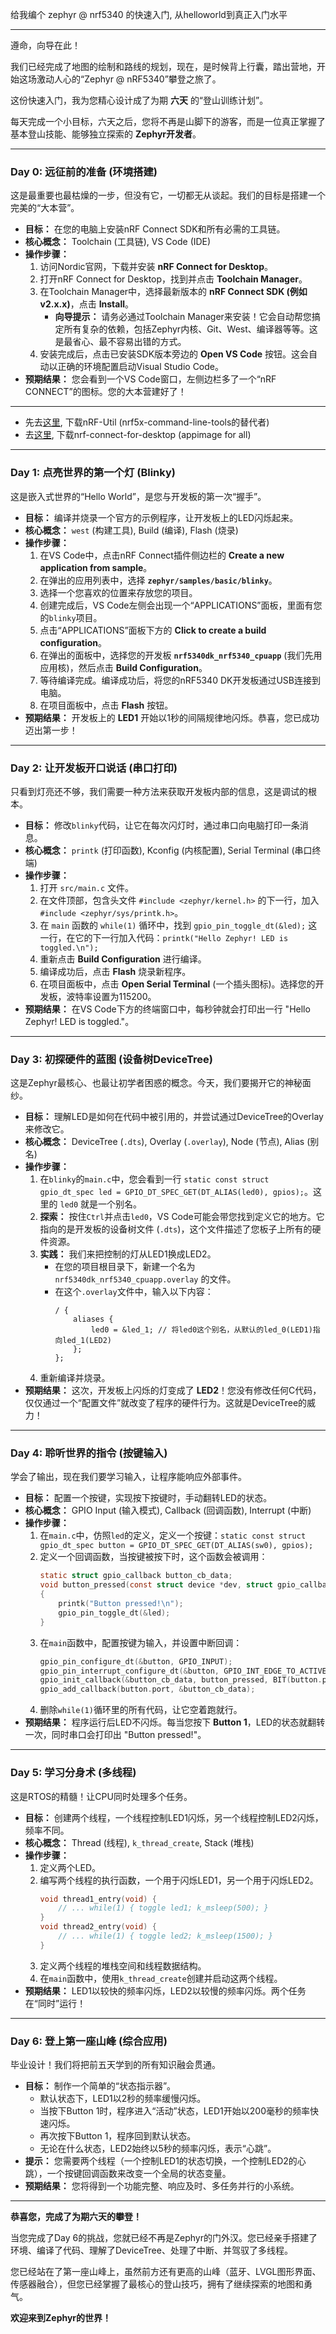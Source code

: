 给我编个 zephyr @ nrf5340 的快速入门, 从helloworld到真正入门水平

---

遵命，向导在此！

我们已经完成了地图的绘制和路线的规划，现在，是时候背上行囊，踏出营地，开始这场激动人心的“Zephyr @ nRF5340”攀登之旅了。

这份快速入门，我为您精心设计成了为期 **六天** 的“登山训练计划”。

每天完成一个小目标，六天之后，您将不再是山脚下的游客，而是一位真正掌握了基本登山技能、能够独立探索的 **Zephyr开发者**。

---

### **Day 0: 远征前的准备 (环境搭建)**

这是最重要也最枯燥的一步，但没有它，一切都无从谈起。我们的目标是搭建一个完美的“大本营”。

*   **目标：** 在您的电脑上安装nRF Connect SDK和所有必需的工具链。
*   **核心概念：** Toolchain (工具链), VS Code (IDE)
*   **操作步骤：**
    1.  访问Nordic官网，下载并安装 **nRF Connect for Desktop**。
    2.  打开nRF Connect for Desktop，找到并点击 **Toolchain Manager**。
    3.  在Toolchain Manager中，选择最新版本的 **nRF Connect SDK (例如 v2.x.x)**，点击 **Install**。
        *   **向导提示：** 请务必通过Toolchain Manager来安装！它会自动帮您搞定所有复杂的依赖，包括Zephyr内核、Git、West、编译器等等。这是最省心、最不容易出错的方式。
    4.  安装完成后，点击已安装SDK版本旁边的 **Open VS Code** 按钮。这会自动以正确的环境配置启动Visual Studio Code。
*   **预期结果：** 您会看到一个VS Code窗口，左侧边栏多了一个“nRF CONNECT”的图标。您的大本营建好了！

---

- 先去[这里](https://www.nordicsemi.com/Products/Development-tools/nRF-Util), 下载nRF-Util (nrf5x-command-line-tools的替代者)
- 去[这里](https://www.nordicsemi.com/Products/Development-tools/nrf-connect-for-desktop), 下载nrf-connect-for-desktop (appimage for all)

---

### **Day 1: 点亮世界的第一个灯 (Blinky)**

这是嵌入式世界的“Hello World”，是您与开发板的第一次“握手”。

*   **目标：** 编译并烧录一个官方的示例程序，让开发板上的LED闪烁起来。
*   **核心概念：** `west` (构建工具), Build (编译), Flash (烧录)
*   **操作步骤：**
    1.  在VS Code中，点击nRF Connect插件侧边栏的 **Create a new application from sample**。
    2.  在弹出的应用列表中，选择 **`zephyr/samples/basic/blinky`**。
    3.  选择一个您喜欢的位置来存放您的项目。
    4.  创建完成后，VS Code左侧会出现一个“APPLICATIONS”面板，里面有您的`blinky`项目。
    5.  点击“APPLICATIONS”面板下方的 **Click to create a build configuration**。
    6.  在弹出的面板中，选择您的开发板 **`nrf5340dk_nrf5340_cpuapp`** (我们先用应用核)，然后点击 **Build Configuration**。
    7.  等待编译完成。编译成功后，将您的nRF5340 DK开发板通过USB连接到电脑。
    8.  在项目面板中，点击 **Flash** 按钮。
*   **预期结果：** 开发板上的 **LED1** 开始以1秒的间隔规律地闪烁。恭喜，您已成功迈出第一步！

---

### **Day 2: 让开发板开口说话 (串口打印)**

只看到灯亮还不够，我们需要一种方法来获取开发板内部的信息，这是调试的根本。

*   **目标：** 修改`blinky`代码，让它在每次闪灯时，通过串口向电脑打印一条消息。
*   **核心概念：** `printk` (打印函数), Kconfig (内核配置), Serial Terminal (串口终端)
*   **操作步骤：**
    1.  打开 `src/main.c` 文件。
    2.  在文件顶部，包含头文件 `#include <zephyr/kernel.h>` 的下一行，加入 `#include <zephyr/sys/printk.h>`。
    3.  在 `main` 函数的 `while(1)` 循环中，找到 `gpio_pin_toggle_dt(&led);` 这一行，在它的下一行加入代码：`printk("Hello Zephyr! LED is toggled.\n");`
    4.  重新点击 **Build Configuration** 进行编译。
    5.  编译成功后，点击 **Flash** 烧录新程序。
    6.  在项目面板中，点击 **Open Serial Terminal** (一个插头图标)。选择您的开发板，波特率设置为115200。
*   **预期结果：** 在VS Code下方的终端窗口中，每秒钟就会打印出一行 "Hello Zephyr! LED is toggled."。

---

### **Day 3: 初探硬件的蓝图 (设备树DeviceTree)**

这是Zephyr最核心、也最让初学者困惑的概念。今天，我们要揭开它的神秘面纱。

*   **目标：** 理解LED是如何在代码中被引用的，并尝试通过DeviceTree的Overlay来修改它。
*   **核心概念：** DeviceTree (`.dts`), Overlay (`.overlay`), Node (节点), Alias (别名)
*   **操作步骤：**
    1.  在`blinky`的`main.c`中，您会看到一行 `static const struct gpio_dt_spec led = GPIO_DT_SPEC_GET(DT_ALIAS(led0), gpios);`。这里的 `led0` 就是一个别名。
    2.  **探索：** 按住`Ctrl`并点击`led0`，VS Code可能会带您找到定义它的地方。它指向的是开发板的设备树文件 (`.dts`)，这个文件描述了您板子上所有的硬件资源。
    3.  **实践：** 我们来把控制的灯从LED1换成LED2。
        *   在您的项目根目录下，新建一个名为 `nrf5340dk_nrf5340_cpuapp.overlay` 的文件。
        *   在这个`.overlay`文件中，输入以下内容：
            ```dts
            / {
                aliases {
                    led0 = &led_1; // 将led0这个别名，从默认的led_0(LED1)指向led_1(LED2)
                };
            };
            ```
    4.  重新编译并烧录。
*   **预期结果：** 这次，开发板上闪烁的灯变成了 **LED2**！您没有修改任何C代码，仅仅通过一个“配置文件”就改变了程序的硬件行为。这就是DeviceTree的威力！

---

### **Day 4: 聆听世界的指令 (按键输入)**

学会了输出，现在我们要学习输入，让程序能响应外部事件。

*   **目标：** 配置一个按键，实现按下按键时，手动翻转LED的状态。
*   **核心概念：** GPIO Input (输入模式), Callback (回调函数), Interrupt (中断)
*   **操作步骤：**
    1.  在`main.c`中，仿照`led`的定义，定义一个按键：`static const struct gpio_dt_spec button = GPIO_DT_SPEC_GET(DT_ALIAS(sw0), gpios);`
    2.  定义一个回调函数，当按键被按下时，这个函数会被调用：
        ```c
        static struct gpio_callback button_cb_data;
        void button_pressed(const struct device *dev, struct gpio_callback *cb, uint32_t pins)
        {
            printk("Button pressed!\n");
            gpio_pin_toggle_dt(&led);
        }
        ```
    3.  在`main`函数中，配置按键为输入，并设置中断回调：
        ```c
        gpio_pin_configure_dt(&button, GPIO_INPUT);
        gpio_pin_interrupt_configure_dt(&button, GPIO_INT_EDGE_TO_ACTIVE);
        gpio_init_callback(&button_cb_data, button_pressed, BIT(button.pin));
        gpio_add_callback(button.port, &button_cb_data);
        ```
    4.  删除`while(1)`循环里的所有代码，让它空着跑就行。
*   **预期结果：** 程序运行后LED不闪烁。每当您按下 **Button 1**，LED的状态就翻转一次，同时串口会打印出 "Button pressed!"。

---

### **Day 5: 学习分身术 (多线程)**

这是RTOS的精髓！让CPU同时处理多个任务。

*   **目标：** 创建两个线程，一个线程控制LED1闪烁，另一个线程控制LED2闪烁，频率不同。
*   **核心概念：** Thread (线程), `k_thread_create`, Stack (堆栈)
*   **操作步骤：**
    1.  定义两个LED。
    2.  编写两个线程的执行函数，一个用于闪烁LED1，另一个用于闪烁LED2。
        ```c
        void thread1_entry(void) {
            // ... while(1) { toggle led1; k_msleep(500); }
        }
        void thread2_entry(void) {
            // ... while(1) { toggle led2; k_msleep(1500); }
        }
        ```
    3.  定义两个线程的堆栈空间和线程数据结构。
    4.  在`main`函数中，使用`k_thread_create`创建并启动这两个线程。
*   **预期结果：** LED1以较快的频率闪烁，LED2以较慢的频率闪烁。两个任务在“同时”运行！

---

### **Day 6: 登上第一座山峰 (综合应用)**

毕业设计！我们将把前五天学到的所有知识融会贯通。

*   **目标：** 制作一个简单的“状态指示器”。
    *   默认状态下，LED1以2秒的频率缓慢闪烁。
    *   当按下Button 1时，程序进入“活动”状态，LED1开始以200毫秒的频率快速闪烁。
    *   再次按下Button 1，程序回到默认状态。
    *   无论在什么状态，LED2始终以5秒的频率闪烁，表示“心跳”。
*   **提示：** 您需要两个线程（一个控制LED1的状态切换，一个控制LED2的心跳），一个按键回调函数来改变一个全局的状态变量。
*   **预期结果：** 您将得到一个功能完整、响应及时、多任务并行的小系统。

---

**恭喜您，完成了为期六天的攀登！**

当您完成了Day 6的挑战，您就已经不再是Zephyr的门外汉。您已经亲手搭建了环境、编译了代码、理解了DeviceTree、处理了中断、并驾驭了多线程。

您已经站在了第一座山峰上，虽然前方还有更高的山峰（蓝牙、LVGL图形界面、传感器融合），但您已经掌握了最核心的登山技巧，拥有了继续探索的地图和勇气。

**欢迎来到Zephyr的世界！**
